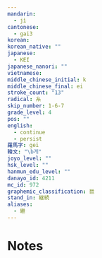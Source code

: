 ```yaml
---
mandarin:
  - jì
cantonese:
  - gai3
korean:
korean_native: ""
japanese:
  - KEI
japanese_nanori: ""
vietnamese:
middle_chinese_initial: k
middle_chinese_final: ei
stroke_count: "13"
radical: 糸
skip_number: 1-6-7
grade_level: 4
pos: ""
english:
  - continue
  - persist
羅馬字: gei
韓文: "\b게"
joyo_level: ""
hsk_level: ""
hanmun_edu_level: ""
danayo_id: 4211
mc_id: 972
graphemic_classification: 㡭
stand_in: 継続
aliases:
  - 繼
---
```


# Notes
